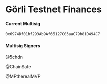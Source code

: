 Görli Testnet Finances 
===

#### Current Multisig 
`0x6974Df01bf293Ab9Af66127C03aaC79b81D494C7`

#### Multisig Signers 

@5chdn 

@ChainSafe 

@MPtherealMVP 
